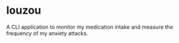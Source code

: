 # louzou

A CLI application to monitor my medication intake and measure the frequency of my anxiety attacks.
